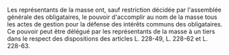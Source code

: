 Les représentants de la masse ont, sauf restriction décidée par l'assemblée générale des obligataires, le pouvoir d'accomplir au nom de la masse tous les actes de gestion pour la défense des intérêts communs des obligataires. Ce pouvoir peut être délégué par les représentants de la masse à un tiers dans le respect des dispositions des articles L. 228-49, L. 228-62 et L. 228-63.

